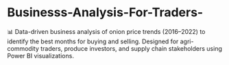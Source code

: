 # Businesss-Analysis-For-Traders-
📊 Data-driven business analysis of onion price trends (2016–2022) to identify the best months for buying and selling. Designed for agri-commodity traders, produce investors, and supply chain stakeholders using Power BI visualizations.
